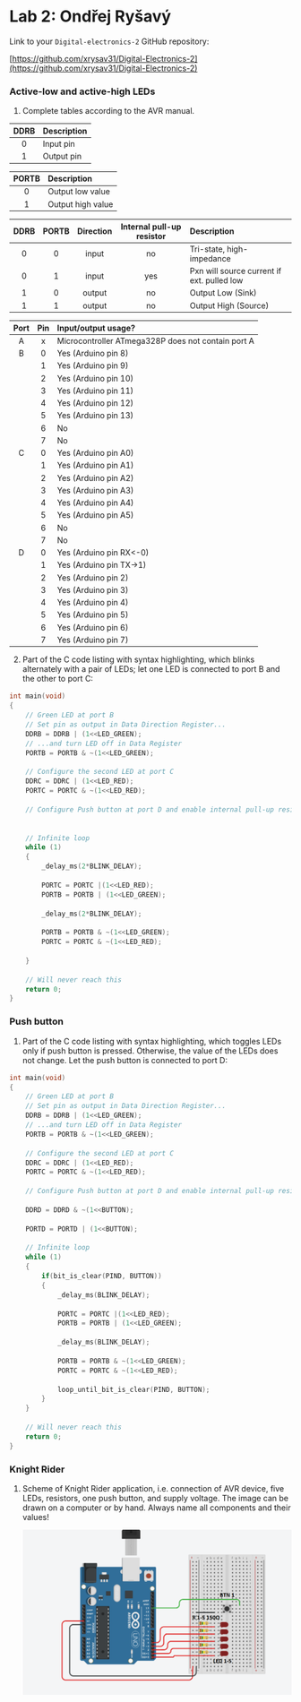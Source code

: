 # Lab 2: Ondřej Ryšavý

Link to your `Digital-electronics-2` GitHub repository:

   [https://github.com/xrysav31/Digital-Electronics-2](https://github.com/xrysav31/Digital-Electronics-2)


### Active-low and active-high LEDs

1. Complete tables according to the AVR manual.

| **DDRB** | **Description** |
| :-: | :-- |
| 0 | Input pin |
| 1 | Output pin |

| **PORTB** | **Description** |
| :-: | :-- |
| 0 | Output low value |
| 1 | Output high value |

| **DDRB** | **PORTB** | **Direction** | **Internal pull-up resistor** | **Description** |
| :-: | :-: | :-: | :-: | :-- |
| 0 | 0 | input | no | Tri-state, high-impedance |
| 0 | 1 | input | yes | Pxn will source current if ext. pulled low |
| 1 | 0 | output | no | Output Low (Sink) |
| 1 | 1 | output | no | Output High (Source) |

| **Port** | **Pin** | **Input/output usage?** |
| :-: | :-: | :-- |
| A | x | Microcontroller ATmega328P does not contain port A |
| B | 0 | Yes (Arduino pin 8) |
|   | 1 | Yes (Arduino pin 9) |
|   | 2 | Yes (Arduino pin 10) |
|   | 3 | Yes (Arduino pin 11) |
|   | 4 | Yes (Arduino pin 12) |
|   | 5 | Yes (Arduino pin 13) |
|   | 6 | No |
|   | 7 | No |
| C | 0 | Yes (Arduino pin A0) |
|   | 1 | Yes (Arduino pin A1) |
|   | 2 | Yes (Arduino pin A2) |
|   | 3 | Yes (Arduino pin A3) |
|   | 4 | Yes (Arduino pin A4) |
|   | 5 | Yes (Arduino pin A5) |
|   | 6 | No |
|   | 7 | No |
| D | 0 | Yes (Arduino pin RX<-0) |
|   | 1 | Yes (Arduino pin TX->1) |
|   | 2 | Yes (Arduino pin 2) |
|   | 3 | Yes (Arduino pin 3) |
|   | 4 | Yes (Arduino pin 4) |
|   | 5 | Yes (Arduino pin 5) |
|   | 6 | Yes (Arduino pin 6) |
|   | 7 | Yes (Arduino pin 7) |

2. Part of the C code listing with syntax highlighting, which blinks alternately with a pair of LEDs; let one LED is connected to port B and the other to port C:

```c
int main(void)
{
    // Green LED at port B
    // Set pin as output in Data Direction Register...
    DDRB = DDRB | (1<<LED_GREEN);
    // ...and turn LED off in Data Register
    PORTB = PORTB & ~(1<<LED_GREEN);

    // Configure the second LED at port C
    DDRC = DDRC | (1<<LED_RED);
    PORTC = PORTC & ~(1<<LED_RED);

    // Configure Push button at port D and enable internal pull-up resistor


    // Infinite loop
    while (1)
    {
        _delay_ms(2*BLINK_DELAY);
        
        PORTC = PORTC |(1<<LED_RED);
        PORTB = PORTB | (1<<LED_GREEN);
        
        _delay_ms(2*BLINK_DELAY);
        
        PORTB = PORTB & ~(1<<LED_GREEN);
        PORTC = PORTC & ~(1<<LED_RED);
        
    }

    // Will never reach this
    return 0;
}
```


### Push button

1. Part of the C code listing with syntax highlighting, which toggles LEDs only if push button is pressed. Otherwise, the value of the LEDs does not change. Let the push button is connected to port D:

```c
int main(void)
{
    // Green LED at port B
    // Set pin as output in Data Direction Register...
    DDRB = DDRB | (1<<LED_GREEN);
    // ...and turn LED off in Data Register
    PORTB = PORTB & ~(1<<LED_GREEN);

    // Configure the second LED at port C
    DDRC = DDRC | (1<<LED_RED);
    PORTC = PORTC & ~(1<<LED_RED);

    // Configure Push button at port D and enable internal pull-up resistor

    DDRD = DDRD & ~(1<<BUTTON);
    
    PORTD = PORTD | (1<<BUTTON);

    // Infinite loop
    while (1)
    {
        if(bit_is_clear(PIND, BUTTON))
        {
            _delay_ms(BLINK_DELAY);
            
            PORTC = PORTC |(1<<LED_RED);
            PORTB = PORTB | (1<<LED_GREEN);
            
            _delay_ms(BLINK_DELAY);
            
            PORTB = PORTB & ~(1<<LED_GREEN);
            PORTC = PORTC & ~(1<<LED_RED);
            
            loop_until_bit_is_clear(PIND, BUTTON);
        }
    }

    // Will never reach this
    return 0;
}
```


### Knight Rider

1. Scheme of Knight Rider application, i.e. connection of AVR device, five LEDs, resistors, one push button, and supply voltage. The image can be drawn on a computer or by hand. Always name all components and their values!

   ![your figure](https://github.com/Simon-Roubal/Digital-electronics-2/blob/main/Lab_02/chematic.png)
